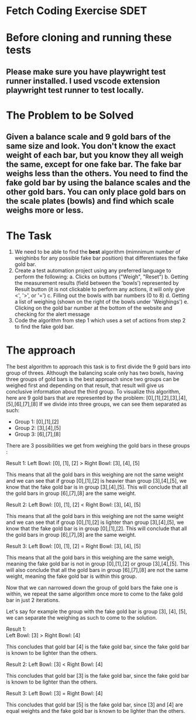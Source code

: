 # Fetch Coding Exercise SDET

# Before cloning and running these tests
## Please make sure you have playwright test runner installed. I used vscode extension playwright test runner to test locally. 

# The Problem to be Solved
##  Given a balance scale and 9 gold bars of the same size and look. You don't know the exact **weight** of each bar, but you know they all weigh the same, except for one fake bar. The fake bar weighs **less** than the others. You need to find the fake gold bar by using the balance scales and the other gold bars. You can only place gold bars on the scale plates (bowls) and find which scale weighs more or less. 

# The Task
1. We need to be able to find the **best** algorithm (mimnimum number of weighinbs for any possible fake bar position) that differentiates the fake gold bar. 
2. Create a test automation project using any preferred language to perform the following:
a. Clicks on buttons ("Weigh", "Reset")
b. Getting the measurement results (field between the 'bowls') represented by Result button (it is not clickable to perform any actions, it will only give <', '>', or '=')
c. Filling out the bowls with bar numbers (0 to 8)
d. Getting a list of weighing (shown on the right of the bowls under 'Weighings')
e. Clicking on the gold bar number at the bottom of the website and checking for the alert message
3. Code the algorithm from step 1 which uses a set of actions from step 2 to find the fake gold bar.

# The approach 
The best algorithm to approach this task is to first divide the 9 gold bars into group of threes. Although the balancing scale only has two bowls, having three groups of gold bars is the best approach since two groups can be weighed first and depending on that result, that result will give us conclusive information about the third group. 
To visualize this algorithm, here are 9 gold bars that are represented by the problem: [0],[1],[2],[3],[4],[5],[6],[7],[8]
If we divide into three groups, we can see them separated as such: 
- Group 1: [0],[1],[2]
- Group 2: [3],[4],[5]
- Group 3: [6],[7],[8]

There are 3 possibilities we get from weighing the gold bars in these groups :

Result 1:
Left Bowl: [0], [1], [2]   >    Right Bowl: [3], [4], [5] 

This means that all the gold bars in this weighing are not the same weight and we can see that if group [0],[1],[2] is heavier than group [3],[4],[5], we know that the fake gold bar is in group [3],[4],[5]. This will conclude that all the gold bars in group [6],[7],[8] are the same weight.

Result 2:
Left Bowl: [0], [1], [2]   <    Right Bowl: [3], [4], [5] 

This means that all the gold bars in this weighing are not the same weight and we can see that if group [0],[1],[2] is lighter than group [3],[4],[5], we know that the fake gold bar is in group [0],[1],[2]. This will conclude that all the gold bars in group [6],[7],[8] are the same weight.

Result 3:
Left Bowl: [0], [1], [2]   =    Right Bowl: [3], [4], [5] 

This means that all the gold bars in this weighing are  the same weigh, meaning the fake gold bar is not in group [0],[1],[2] or group [3],[4],[5]. This will also conclude that all the gold bars in group [6],[7],[8] are not the same weight, meaning the fake gold bar is within this group.

Now that we can narrowed down the group of gold bars the fake one is within, we repeat the same algorithm once more to come to the fake gold bar in just 2 iterations. 

Let's say for example the group with the fake gold bar is group [3], [4], [5], we can separate the weighing as such to come to the solution. 

Result 1:  
Left Bowl: [3]   >    Right Bowl: [4]

This concludes that gold bar [4] is the fake gold bar, since the fake gold bar is known to be lighter than the others. 

Result 2:
Left Bowl: [3]   <    Right Bowl: [4]

This concludes that gold bar [3] is the fake gold bar, since the fake gold bar is known to be lighter than the others. 

Result 3:
Left Bowl: [3]   =    Right Bowl: [4]

This concludes that gold bar [5] is the fake gold bar, since [3] and [4] are equal weights and the fake gold bar is known to be lighter than the others. 